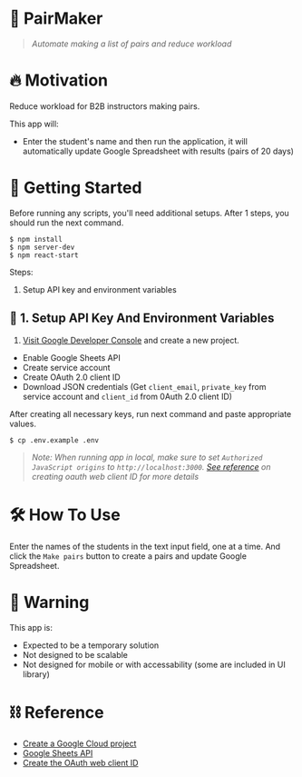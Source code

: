 # 👥 PairMaker

> _Automate making a list of pairs and reduce workload_

# 🔥 Motivation

Reduce workload for B2B instructors making pairs.

This app will:

- Enter the student's name and then run the application, it will automatically update Google Spreadsheet with results (pairs of 20 days)

# 🛫 Getting Started

Before running any scripts, you'll need additional setups. After 1 steps, you should run the next command.

```shell
$ npm install
$ npm server-dev
$ npm react-start
```

Steps:

1. Setup API key and environment variables


## 🔑 1. Setup API Key And Environment Variables

1. [Visit Google Developer Console](https://console.developers.google.com/) and create a new project.

- Enable Google Sheets API
- Create service account
- Create OAuth 2.0 client ID
- Download JSON credentials (Get `client_email`, `private_key` from service account and `client_id` from 0Auth 2.0 client ID)

After creating all necessary keys, run next command and paste appropriate values.

```shell
$ cp .env.example .env
```

> _Note: When running app in local, make sure to set `Authorized JavaScript origins` to `http://localhost:3000`. [See reference](#🔗-reference) on creating oauth web client ID for more details_


# 🛠 How To Use

Enter the names of the students in the text input field, one at a time.
And click the `Make pairs` button to create a pairs and update Google Spreadsheet.

# 🚧 Warning

This app is:

- Expected to be a temporary solution
- Not designed to be scalable
- Not designed for mobile or with accessability (some are included in UI library)

# ⛓ Reference

- [Create a Google Cloud project](https://developers.google.com/workspace/guides/create-project)
- [Google Sheets API](https://console.cloud.google.com/apis/library/sheets.googleapis.com)
- [Create the OAuth web client ID](https://support.google.com/workspacemigrate/answer/9222992)